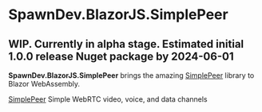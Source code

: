 # SpawnDev.BlazorJS.SimplePeer

## WIP. Currently in alpha stage. Estimated initial 1.0.0 release Nuget package by 2024-06-01

<!--
[![NuGet version](https://badge.fury.io/nu/SpawnDev.BlazorJS.SimplePeer.svg?label=SpawnDev.BlazorJS.SimplePeer)](https://www.nuget.org/packages/SpawnDev.BlazorJS.SimplePeer)
-->

**SpawnDev.BlazorJS.SimplePeer** brings the amazing [SimplePeer](https://github.com/feross/simple-peer) library to Blazor WebAssembly.

[SimplePeer](https://github.com/feross/simple-peer) Simple WebRTC video, voice, and data channels

<!--
### Demo
[Live Demo](https://lostbeard.github.io/SpawnDev.BlazorJS.SimplePeer/)
-->